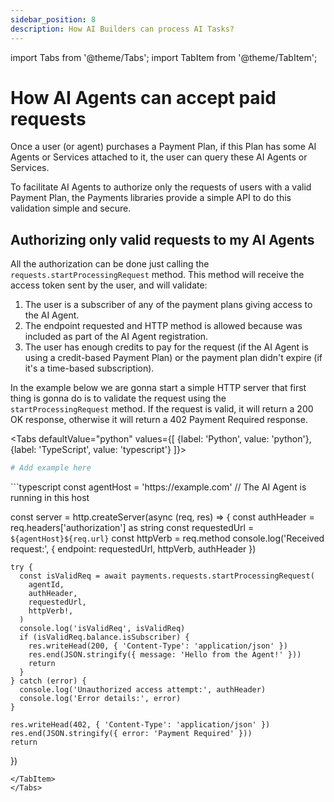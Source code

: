 ```yaml
---
sidebar_position: 8
description: How AI Builders can process AI Tasks?
---
```


import Tabs from '@theme/Tabs';
import TabItem from '@theme/TabItem';

# How AI Agents can accept paid requests

Once a user (or agent) purchases a Payment Plan, if this Plan has some AI Agents or Services attached to it, the user can query these AI Agents or Services.

To facilitate AI Agents to authorize only the requests of users with a valid Payment Plan, the Payments libraries provide a simple API to do this validation simple and secure.

## Authorizing only valid requests to my AI Agents

All the authorization can be done just calling the `requests.startProcessingRequest` method. This method will receive the access token sent by the user, and will validate:

1. The user is a subscriber of any of the payment plans giving access to the AI Agent.
2. The endpoint requested and HTTP method is allowed because was included as part of the AI Agent registration.
3. The user has enough credits to pay for the request (if the AI Agent is using a credit-based Payment Plan) or the payment plan didn't expire (if it's a time-based subscription).

In the example below we are gonna start a simple HTTP server that first thing is gonna do is to validate the request using the `startProcessingRequest` method. If the request is valid, it will return a 200 OK response, otherwise it will return a 402 Payment Required response.

<Tabs
  defaultValue="python"
  values={[
    {label: 'Python', value: 'python'},
    {label: 'TypeScript', value: 'typescript'}
  ]}>
  <TabItem value="python">
  ```python
  # Add example here
  ```
  </TabItem>
  <TabItem value="typescript">
  ```typescript
  const agentHost = 'https://example.com' // The AI Agent is running in this host
  
  const server = http.createServer(async (req, res) => {
    const authHeader = req.headers['authorization'] as string
    const requestedUrl = `${agentHost}${req.url}`
    const httpVerb = req.method
    console.log('Received request:', { endpoint: requestedUrl, httpVerb, authHeader })
     
    try {
      const isValidReq = await payments.requests.startProcessingRequest(
        agentId,
        authHeader,
        requestedUrl,
        httpVerb!,
      )
      console.log('isValidReq', isValidReq)
      if (isValidReq.balance.isSubscriber) {
        res.writeHead(200, { 'Content-Type': 'application/json' })
        res.end(JSON.stringify({ message: 'Hello from the Agent!' }))
        return
      }
    } catch (error) {
      console.log('Unauthorized access attempt:', authHeader)
      console.log('Error details:', error)
    }

    res.writeHead(402, { 'Content-Type': 'application/json' })
    res.end(JSON.stringify({ error: 'Payment Required' }))
    return
  })
  ```
  </TabItem>  
</Tabs>
